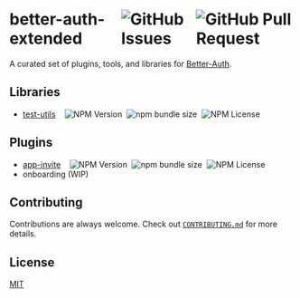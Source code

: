 <h1 style="display:flex;align-items:center;gap:1rem;">
    <span>better-auth-extended</span>
    <div style="display:flex;align-items:center;gap:0.5rem;" aria-hidden="true">
        <img alt="GitHub Issues" src="https://img.shields.io/github/issues/jslno/better-auth-extended?style=flat-square">
        <img alt="GitHub Pull Request" src="https://img.shields.io/github/issues-pr/jslno/better-auth-extended?style=flat-square">
    </div>
</h1>

A curated set of plugins, tools, and libraries for [Better-Auth][better-auth-repo].

## Libraries

<ul>
    <li>
        <div style="display:flex;align-items:center;gap:1rem;">
            <a href="packages/libraries/test-utils">test-utils</a>
            <div style="display:flex;align-items:center;gap:0.5rem;" aria-hidden="true">
                <img alt="NPM Version" src="https://img.shields.io/npm/v/@better-auth-extended/test-utils?style=flat-square">
                <img alt="npm bundle size" src="https://img.shields.io/bundlephobia/min/@better-auth-extended/test-utils?style=flat-square">
                <img alt="NPM License" src="https://img.shields.io/npm/l/@better-auth-extended/test-utils?style=flat-square">
            </div>
        </div>
    </li>
</ul>

## Plugins

<ul>
    <li>
        <div style="display:flex;align-items:center;gap:1rem;">
            <a href="packages/plugins/app-invite">app-invite</a>
            <div style="display:flex;align-items:center;gap:0.5rem;" aria-hidden="true">
                <img alt="NPM Version" src="https://img.shields.io/npm/v/@better-auth-extended/app-invite?style=flat-square">
                <img alt="npm bundle size" src="https://img.shields.io/bundlephobia/min/@better-auth-extended/app-invite?style=flat-square">
                <img alt="NPM License" src="https://img.shields.io/npm/l/@better-auth-extended/app-invite?style=flat-square">
            </div>
        </div>
    </li>
    <li>
        <div style="display:flex;align-items:center;gap:1rem;">
            <span>onboarding (WIP)</span>
        </div>
    </li>
</ul>

## Contributing

Contributions are always welcome. Check out [`CONTRIBUTING.md`](CONTRIBUTING.md) for more details.

## License

[MIT](LICENSE.md)

[better-auth-repo]: https://github.com/better-auth/better-auth
